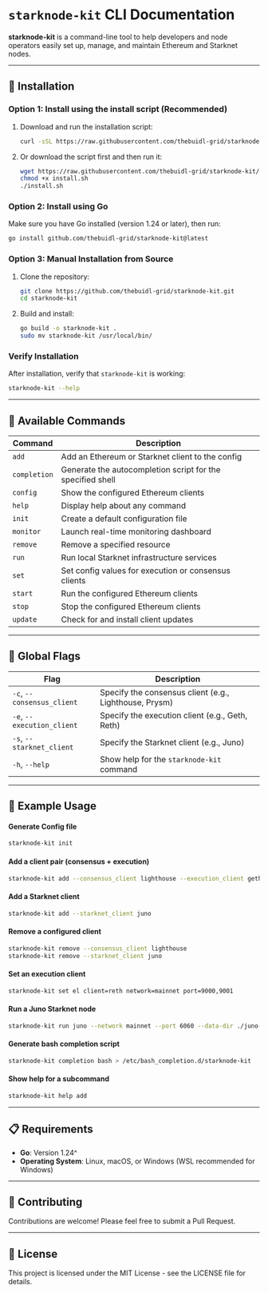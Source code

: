 # `starknode-kit` CLI Documentation

**starknode-kit** is a command-line tool to help developers and node operators easily set up, manage, and maintain Ethereum and Starknet nodes.

---

## 🚀 Installation

### Option 1: Install using the install script (Recommended)

1. Download and run the installation script:
   ```bash
   curl -sSL https://raw.githubusercontent.com/thebuidl-grid/starknode-kit/main/install.sh | bash
   ```

2. Or download the script first and then run it:
   ```bash
   wget https://raw.githubusercontent.com/thebuidl-grid/starknode-kit/main/install.sh
   chmod +x install.sh
   ./install.sh
   ```

### Option 2: Install using Go

Make sure you have Go installed (version 1.24 or later), then run:

```bash
go install github.com/thebuidl-grid/starknode-kit@latest
```

### Option 3: Manual Installation from Source

1. Clone the repository:
   ```bash
   git clone https://github.com/thebuidl-grid/starknode-kit.git
   cd starknode-kit
   ```

2. Build and install:
   ```bash
   go build -o starknode-kit .
   sudo mv starknode-kit /usr/local/bin/
   ```

### Verify Installation

After installation, verify that `starknode-kit` is working:
```bash
starknode-kit --help
```

---

## 📘 Available Commands

| Command      | Description                                                |
| ------------ | ---------------------------------------------------------- |
| `add`        | Add an Ethereum or Starknet client to the config           |
| `completion` | Generate the autocompletion script for the specified shell |
| `config`     | Show the configured Ethereum clients                       |
| `help`       | Display help about any command                             |
| `init`       | Create a default configuration file                        |
| `monitor`    | Launch real-time monitoring dashboard                      |
| `remove`     | Remove a specified resource                                |
| `run`        | Run local Starknet infrastructure services                 |
| `set`        | Set config values for execution or consensus clients       |
| `start`      | Run the configured Ethereum clients                        |
| `stop`       | Stop the configured Ethereum clients                       |
| `update`     | Check for and install client updates                       |

---

## 🧰 Global Flags

| Flag                       | Description                                            |
| -------------------------- | ------------------------------------------------------ |
| `-c`, `--consensus_client` | Specify the consensus client (e.g., Lighthouse, Prysm) |
| `-e`, `--execution_client` | Specify the execution client (e.g., Geth, Reth)        |
| `-s`, `--starknet_client`  | Specify the Starknet client (e.g., Juno)               |
| `-h`, `--help`             | Show help for the `starknode-kit` command             |

---

## 🧪 Example Usage

#### Generate Config file 
```bash
starknode-kit init
```

#### Add a client pair (consensus + execution)
```bash
starknode-kit add --consensus_client lighthouse --execution_client geth
```

#### Add a Starknet client
```bash
starknode-kit add --starknet_client juno
```

#### Remove a configured client
```bash
starknode-kit remove --consensus_client lighthouse
starknode-kit remove --starknet_client juno
```

#### Set an execution client
```bash
starknode-kit set el client=reth network=mainnet port=9000,9001
```

#### Run a Juno Starknet node
```bash
starknode-kit run juno --network mainnet --port 6060 --data-dir ./juno-data
```

#### Generate bash completion script
```bash
starknode-kit completion bash > /etc/bash_completion.d/starknode-kit
```

#### Show help for a subcommand
```bash
starknode-kit help add
```

---

## 📋 Requirements

- **Go**: Version 1.24^ 
- **Operating System**: Linux, macOS, or Windows (WSL recommended for Windows)

---

## 🤝 Contributing

Contributions are welcome! Please feel free to submit a Pull Request.

---

## 📄 License

This project is licensed under the MIT License - see the LICENSE file for details.

